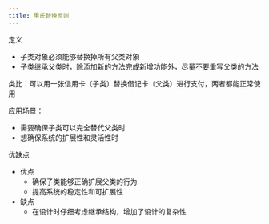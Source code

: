 ```yaml
---
title: 里氏替换原则
---
```

定义

- 子类对象必须能够替换掉所有父类对象
- 子类继承父类时，除添加新的方法完成新增功能外，尽量不要重写父类的方法

类比：可以用一张信用卡（子类）替换借记卡（父类）进行支付，两者都能正常使用

应用场景：

- 需要确保子类可以完全替代父类时
- 想确保系统的扩展性和灵活性时

优缺点

- 优点
    - 确保子类能够正确扩展父类的行为
    - 提高系统的稳定性和可扩展性
- 缺点
    - 在设计时仔细考虑继承结构，增加了设计的复杂性
